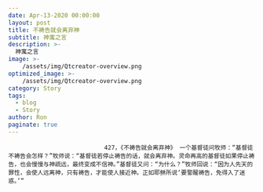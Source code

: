 ```yaml
---
date: Apr-13-2020 00:00:00
layout: post
title: 不祷告就会离弃神
subtitle: 神寓之言
description: >-
  神寓之言
image: >-
    /assets/img/Qtcreator-overview.png
optimized_image: >-
    /assets/img/Qtcreator-overview.png
category: Story
tags:
  - blog
  - Story
author: Ron
paginate: true
---
```


							　　427，《不祷告就会离弃神》 一个基督徒问牧师：“基督徒不祷告会怎样？”牧师说：“基督徒若停止祷告的话，就会离弃神。灵命再高的基督徒如果停止祷告，也会慢慢与神疏远，最终变成不信神。”基督徒又问：“为什么？”牧师回说：“因为人先天的罪性，会使人远离神，只有祷告，才能使人接近神。正如耶稣所说‘要警醒祷告，免得入了迷惑。’”
							
							
						
